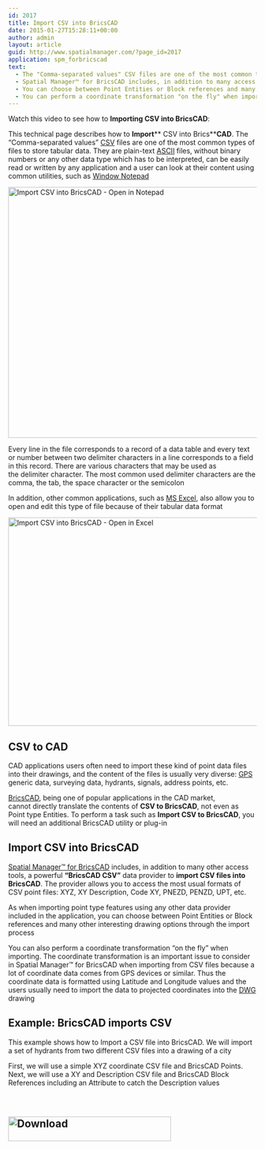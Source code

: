 ```yaml
---
id: 2017
title: Import CSV into BricsCAD
date: 2015-01-27T15:28:11+00:00
author: admin
layout: article
guid: http://www.spatialmanager.com/?page_id=2017
application: spm_forbricscad
text:
  - The "Comma-separated values" CSV files are one of the most common types of files to store tabular data
  - Spatial Manager™ for BricsCAD includes, in addition to many access tools, a powerful BricsCAD CSV data provider to import CSV files into BricsCAD
  - You can choose between Point Entities or Block references and many other interesting drawing options through the import process
  - You can perform a coordinate transformation "on the fly" when importing
---
```

Watch this video to see how to **Importing CSV into BricsCAD**:



<span class="hps">This technical page</span> <span class="hps">describes how</span> <span class="hps">to <strong>Import</strong></span>** CSV <span class="hps">into</span> Brics**<span class="hps"><strong>CAD</strong>. </span><span class="hps">The &#8220;Comma-separated values&#8221; <a title="CSV in Wikipedia" href="http://en.wikipedia.org/wiki/Comma-separated_values" target="_blank" rel="nofollow">CSV</a> files are one of the most common types of files to store tabular data. They are plain-text <a title="ASCII in Wikipedia" href="http://en.wikipedia.org/wiki/Ascii" target="_blank" rel="nofollow">ASCII</a> files, without binary numbers or any other data type which has to be interpreted, can be easily read or written by any application and a user can look at their content using common utilities, such as <a title="Windows Notepad in Wikipedia" href="http://en.wikipedia.org/wiki/Windows_Notepad" target="_blank" rel="nofollow">Window Notepad</a><br /> </span>

<a href="http://www.spatialmanager.com/wp-content/uploads/2014/08/Import-CSV-into-AutoCAD-Open-in-Notepad.png" target="_blank" rel="nofollow"><img class="aligncenter wp-image-1556 size-full" src="http://www.spatialmanager.com/wp-content/uploads/2014/08/Import-CSV-into-AutoCAD-Open-in-Notepad.png" alt="Import CSV into BricsCAD - Open in Notepad" width="673" height="508" srcset="http://www.spatialmanager.com/wp-content/uploads/2014/08/Import-CSV-into-AutoCAD-Open-in-Notepad.png 673w, http://www.spatialmanager.com/wp-content/uploads/2014/08/Import-CSV-into-AutoCAD-Open-in-Notepad-300x226.png 300w, http://www.spatialmanager.com/wp-content/uploads/2014/08/Import-CSV-into-AutoCAD-Open-in-Notepad-624x471.png 624w" sizes="(max-width: 673px) 100vw, 673px" /></a>

Every line in the file corresponds to a record of a data table and every text or number between two delimiter characters in a line corresponds to a field in this record. There are various characters that may be used as the delimiter character. The most common used delimiter characters are the comma, the tab, the space character or the semicolon

<span class="hps">In addition</span>, <span class="hps">other common</span> <span class="hps">applications, such as</span> <a title="MS Excel product page" href="http://office.microsoft.com/en-us/excel/" target="_blank" rel="nofollow"><span class="hps">MS</span> </a><span class="hps"><a title="MS Excel product page" href="http://office.microsoft.com/en-us/excel/" target="_blank" rel="nofollow">Excel</a>,</span> also <span class="hps alt-edited">allow you</span> to <span class="hps">open and edit</span> <span class="hps">this type of file because of their tabular data format</span>

<a href="http://www.spatialmanager.com/wp-content/uploads/2014/08/Import-CSV-into-AutoCAD-Open-in-Excel.png" target="_blank" rel="nofollow"><img class="aligncenter wp-image-1555 size-full" src="http://www.spatialmanager.com/wp-content/uploads/2014/08/Import-CSV-into-AutoCAD-Open-in-Excel.png" alt="Import CSV into BricsCAD - Open in Excel" width="700" height="422" srcset="http://www.spatialmanager.com/wp-content/uploads/2014/08/Import-CSV-into-AutoCAD-Open-in-Excel.png 700w, http://www.spatialmanager.com/wp-content/uploads/2014/08/Import-CSV-into-AutoCAD-Open-in-Excel-300x180.png 300w, http://www.spatialmanager.com/wp-content/uploads/2014/08/Import-CSV-into-AutoCAD-Open-in-Excel-624x376.png 624w" sizes="(max-width: 700px) 100vw, 700px" /></a>

## CSV to CAD

CAD applications users often need to import these kind of point data files into their drawings, and the content of the files is usually very diverse: <a title="GPS in Wikipedia" href="http://en.wikipedia.org/wiki/Gps" target="_blank" rel="nofollow">GPS</a> generic data, surveying data, hydrants, signals, address points, etc.

<a title="BricsCAD product page" href="https://www.bricsys.com/en_INTL/bricscad/" target="_blank" rel="nofollow">BricsCAD</a>, being one of popular applications in the CAD market, cannot directly translate the contents of **CSV to BricsCAD**, not even as Point type Entities. To perform a task such as **Import CSV to BricsCAD**, you will need an additional BricsCAD utility or plug-in

## Import CSV into BricsCAD

<a title="Spatial Manager™ for BricsCAD product page" href="http://www.spatialmanager.com/spm-forbricscad" target="_blank" rel="nofollow">Spatial Manager™ for BricsCAD</a> includes, in addition to many other access tools, a powerful **&#8220;BricsCAD CSV&#8221;** data provider to **import CSV files into BricsCAD**. The provider allows you to access the most usual formats of CSV point files: XYZ, XY Description, Code XY, PNEZD, PENZD, UPT, etc.

As when importing point type features using any other data provider included in the application, you can choose between Point Entities or Block references and many other interesting drawing options through the import process

You can also perform a coordinate transformation &#8220;on the fly&#8221; when importing. The coordinate transformation is an important issue to consider in Spatial Manager™ for BricsCAD when importing from CSV files because a lot of coordinate data comes from GPS devices or similar. Thus the coordinate data is formatted using Latitude and Longitude values and the users usually need to import the data to projected coordinates into the <a title="DWG in Wikipedia" href="http://en.wikipedia.org/wiki/Dwg" target="_blank" rel="nofollow">DWG</a> drawing

## Example: BricsCAD imports CSV

This example shows how to Import a CSV file into BricsCAD. We will import a set of hydrants from two different CSV files into a drawing of a city

First, we will use a simple XYZ coordinate CSV file and BricsCAD Points. Next, we will use a XY and Description CSV file and BricsCAD Block References including an Attribute to catch the Description values

&nbsp;

<h2 style="text-align: justify;">
  <a href="http://www.spatialmanager.com/download/spatial-manager-bricscad/" target="_blank" rel="nofollow"><img class="aligncenter wp-image-3306 size-full" src="http://www.spatialmanager.com/wp-content/uploads/2016/06/Download.png" alt="Download" width="330" height="50" srcset="http://www.spatialmanager.com/wp-content/uploads/2016/06/Download.png 330w, http://www.spatialmanager.com/wp-content/uploads/2016/06/Download-300x45.png 300w" sizes="(max-width: 330px) 100vw, 330px" /></a>
</h2>